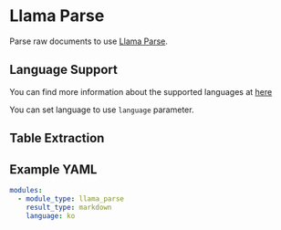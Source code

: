 # Llama Parse

Parse raw documents to use
[Llama Parse](https://github.com/run-llama/llama_parse).

## Language Support

You can find more information about the supported languages at
[here](https://github.com/run-llama/llama_parse/blob/main/llama_parse/utils.py#L16)

You can set language to use `language` parameter.

## Table Extraction




## Example YAML

```yaml
modules:
  - module_type: llama_parse
    result_type: markdown
    language: ko
```
